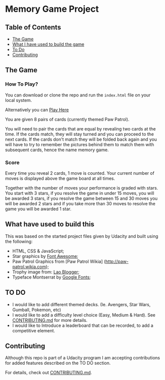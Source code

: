 # Memory Game Project

## Table of Contents

* [The Game](#thegame)
* [What I have used to build the game](#tools)
* [To Do](#todo)
* [Contributing](#contributing)


## <a name="thegame"></a>The Game

### How To Play?

You can download or clone the repo and run the `index.html` file on your local system.

Alternatively you can [Play Here](https://rodcunha.github.io/memory-game/)

You are given 8 pairs of cards (currently themed Paw Patrol).

You will need to pair the cards that are equal by revealing two cards at the time. If the cards match, they will stay turned and you can proceed to the next cards. If the cards don't match they will be folded back again and you will have to try to remember the pictures behind them to match them with subsequent cards, hence the name memory game.

### Score

Every time you reveal 2 cards, 1 move is counted. Your current number of moves is displayed above the game board at all times.

Together with the number of moves your performance is graded with stars. You start with 3 stars, if you resolve the game in under 15 moves, you will be awarded 3 stars, if you resolve the game between 15 and 30 moves you will be awarded 2 stars and if you take more than 30 moves to resolve the game you will be awarded 1 star.

## <a name="tools"></a>What have used to build this

This was based on the started project files given by Udacity and built using the following:

  * HTML, CSS & JavaScript;
  * Star graphics by [Font Awesome](https://fontawesome.com/);
  * Paw Patrol Graphics from [Paw Patrol Wikia] (http://paw-patrol.wikia.com);
  * Trophy image from: [Lao Blogger](http://laoblogger.com);
  * Typeface Montserrat by [Google Fonts](https://fonts.google.com);

## <a name="todo"></a>TO DO

 * I would like to add different themed decks. (Ie. Avengers, Star Wars, Gumball, Pokemon, etc)
 * I would like to add a difficulty level choice (Easy, Medium & Hard). See [CONTRIBUTING.md](CONTRIBUTING.md) for more details.
 * I would like to Introduce a leaderboard that can be recorded, to add a competitive element.

## Contributing

Although this repo is part of a Udacity program I am accepting contributions for added features described on the TO DO section.

For details, check out [CONTRIBUTING.md](CONTRIBUTING.md).
